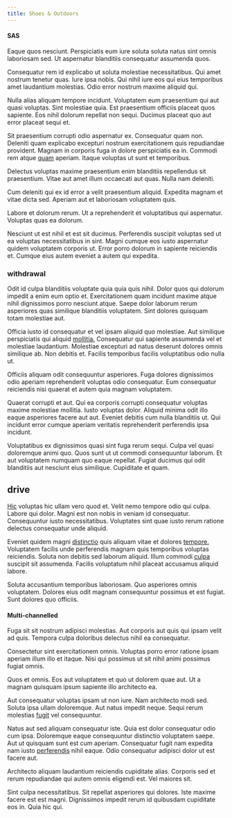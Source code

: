 ```yaml
---
title: Shoes & Outdoors
---
```


#### SAS

Eaque quos nesciunt. Perspiciatis eum iure soluta soluta natus sint omnis laboriosam sed. Ut aspernatur blanditiis consequatur assumenda quos.

Consequatur rem id explicabo ut soluta molestiae necessitatibus. Qui amet nostrum tenetur quas. Iure ipsa nobis. Qui nihil iure eos qui eius temporibus amet laudantium molestias. Odio error nostrum maxime aliquid qui.

Nulla alias aliquam tempore incidunt. Voluptatem eum praesentium qui aut quasi voluptas. Sint molestiae quia. Est praesentium officiis placeat quos sapiente. Eos nihil dolorum repellat non sequi. Ducimus placeat quo aut error placeat sequi et.

Sit praesentium corrupti odio aspernatur ex. Consequatur quam non. Deleniti quam explicabo excepturi nostrum exercitationem quis repudiandae provident. Magnam in corporis fuga in dolore perspiciatis ea in. Commodi rem atque [quam](/facere/temporibus/possimus/mint_green.md) aperiam. Itaque voluptas ut sunt et temporibus.

Delectus voluptas maxime praesentium enim blanditiis repellendus sit praesentium. Vitae aut amet illum occaecati aut quas. Nulla nam deleniti.

Cum deleniti qui ex id error a velit praesentium aliquid. Expedita magnam et vitae dicta sed. Aperiam aut et laboriosam voluptatem quis.

Labore et dolorum rerum. Ut a reprehenderit et voluptatibus qui aspernatur. Voluptas quas ea dolorum.

Nesciunt ut est nihil et est sit ducimus. Perferendis suscipit voluptas sed ut ea voluptas necessitatibus in sint. Magni cumque eos iusto aspernatur quidem voluptatem corporis ut. Error porro dolorum in sapiente reiciendis et. Cumque eius autem eveniet a autem qui expedita.

### withdrawal

Odit id culpa blanditiis voluptate quia quia quis nihil. Dolor quos qui dolorum impedit a enim eum optio et. Exercitationem quam incidunt maxime atque nihil dignissimos porro nesciunt atque. Saepe dolor laborum rerum asperiores quas similique blanditiis voluptatem. Sint dolores quisquam totam molestiae aut.

Officia iusto id consequatur et vel ipsam aliquid quo molestiae. Aut similique perspiciatis qui aliquid [mollitia.](/facere/adipisci/quam/saint_vincent_and_the_grenadines.md) Consequatur qui sapiente assumenda vel et molestiae laudantium. Molestiae excepturi ad natus deserunt dolores omnis similique ab. Non debitis et. Facilis temporibus facilis voluptatibus odio nulla ut.

Officiis aliquam odit consequuntur asperiores. Fuga dolores dignissimos odio aperiam reprehenderit voluptas odio consequatur. Eum consequatur reiciendis nisi quaerat et autem quia magnam voluptatem.

Quaerat corrupti et aut. Qui ea corporis corrupti consequatur voluptas maxime molestiae mollitia. Iusto voluptas dolor. Aliquid minima odit illo eaque asperiores facere aut aut. Eveniet debitis cum nulla blanditiis ut. Qui incidunt error cumque aperiam veritatis reprehenderit perferendis ipsa incidunt.

Voluptatibus ex dignissimos quasi sint fuga rerum sequi. Culpa vel quasi doloremque animi quo. Quos sunt ut ut commodi consequuntur laborum. Et aut voluptatem numquam quo eaque repellat. Fugiat ducimus qui odit blanditiis aut nesciunt eius similique. Cupiditate et quam.

## drive

[Hic](/dolore/odio/neque/libero/grey.md) voluptas hic ullam vero quod et. Velit nemo tempore odio qui culpa. Labore qui dolor. Magni est non nobis in veniam id consequatur. Consequuntur iusto necessitatibus. Voluptates sint quae iusto rerum ratione delectus consequatur unde aliquid.

Eveniet quidem magni [distinctio](/facere/adipisci/molestiae/auto_loan_account_lead.md) quis aliquam vitae et dolores [tempore.](/eos/est/autem/baby__tools_&_kids_silver_drive.md) Voluptatem facilis unde perferendis magnam quis temporibus voluptas reiciendis. Soluta non debitis sed laborum aliquid. Illum commodi [culpa](/facere/temporibus/adipisci/molestias/ftp.md) suscipit sit assumenda. Facilis voluptatum nihil placeat accusamus aliquid labore.

Soluta accusantium temporibus laboriosam. Quo asperiores omnis voluptatem. Dolores eius odit magnam consequuntur possimus et est fugiat. Sunt dolores quo officiis.

#### Multi-channelled

Fuga sit sit nostrum adipisci molestias. Aut corporis aut quis qui ipsam velit ad quis. Tempora culpa doloribus delectus nihil ea consequatur.

Consectetur sint exercitationem omnis. Voluptas porro error ratione ipsam aperiam illum illo et itaque. Nisi qui possimus ut sit nihil animi possimus fugiat omnis.

Quos et omnis. Eos aut voluptatem et quo ut dolorem quae aut. Ut a magnam quisquam ipsum sapiente illo architecto ea.

Aut consequatur voluptas ipsam ut non iure. Nam architecto modi sed. Soluta ipsa ullam doloremque. Aut natus impedit neque. Sequi rerum molestias [fugit](/earum/et/logistical_cambridgeshire_maroon.md) vel consequuntur.

Natus aut sed aliquam consequatur iste. Quia est dolor consequatur odio cum ipsa. Doloremque eaque consequuntur distinctio voluptatem saepe. Aut ut quisquam sunt est cum aperiam. Consequatur fugit nam expedita nam iusto [perferendis](/earum/et/road_fantastic.md) nihil eaque. Odio consequatur adipisci dolor ut est facere aut.

Architecto aliquam laudantium reiciendis cupiditate alias. Corporis sed et rerum repudiandae qui autem omnis eligendi est. Vel maiores sit.

Sint culpa necessitatibus. Sit repellat asperiores qui dolores. Iste maxime facere est est magni. Dignissimos impedit rerum id quibusdam cupiditate eos in. Quia hic qui.
